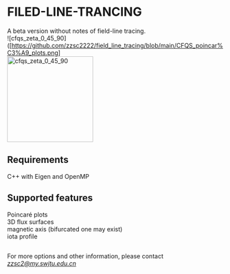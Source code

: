 ﻿# FILED-LINE-TRANCING
A beta version without notes of field-line tracing.  
![cfqs_zeta_0_45_90]([https://github.com/zzsc2222/field_line_tracing/blob/main/CFQS_poincar%C3%A9_plots.png]  
<img src="https://github.com/zzsc2222/field_line_tracing/blob/main/CFQS_poincar%C3%A9_plots.png" width="200" height="200" alt="cfqs_zeta_0_45_90"/>  

## Requirements  
C++ with Eigen and OpenMP  

## Supported features  
Poincaré plots  
3D flux surfaces  
magnetic axis (bifurcated one may exist)  
iota profile  
##
For more options and other information, please contact *zzsc2@my.swjtu.edu.cn*  
